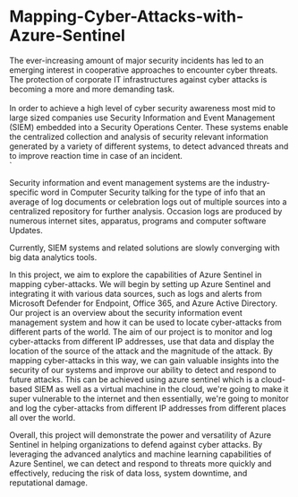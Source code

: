 # Mapping-Cyber-Attacks-with-Azure-Sentinel

The ever-increasing amount of major security incidents has led to an emerging interest in cooperative approaches to encounter cyber threats. The protection of corporate IT infrastructures against cyber attacks is becoming a more and more demanding task. <br>
<br>
In order to achieve a high level of cyber security awareness most mid to large sized companies use Security Information and Event Management (SIEM) embedded into a Security Operations Center. These systems enable the centralized collection and analysis of security relevant information generated by a variety of different systems, to detect advanced threats and to improve reaction time in case of an incident.<br>`

Security information and event management systems are the industry-specific word in Computer Security talking for the type of info that an average of log documents or celebration logs out of multiple sources into a centralized repository for further analysis. Occasion logs are produced by numerous internet sites, apparatus, programs and computer software Updates. <br>

Currently, SIEM systems and related solutions are slowly converging with big data analytics tools. <br>

In this project, we aim to explore the capabilities of Azure Sentinel in mapping cyber-attacks. We will begin by setting up Azure Sentinel and integrating it with various data sources, such as logs and alerts from Microsoft Defender for Endpoint, Office 365, and Azure Active Directory. Our project is an overview about the security information event management system and how it can be used to locate cyber-attacks from different parts of the world. The aim of our project is to monitor and log cyber-attacks from different IP addresses, use that data and display the location of the source of the attack and the magnitude of the attack. By mapping cyber-attacks in this way, we can gain valuable insights into the security of our systems and improve our ability to detect and respond to future attacks. This can be achieved using azure sentinel which is a cloud-based SIEM as well as a virtual machine in the cloud, we're going to make it super vulnerable to the internet and then essentially, we're going to monitor and log the cyber-attacks from different IP addresses from different places all over the world. <br>

Overall, this project will demonstrate the power and versatility of Azure Sentinel in helping organizations to defend against cyber attacks. By leveraging the advanced analytics and machine learning capabilities of Azure Sentinel, we can detect and respond to threats more quickly and effectively, reducing the risk of data loss, system downtime, and reputational damage.<br>
